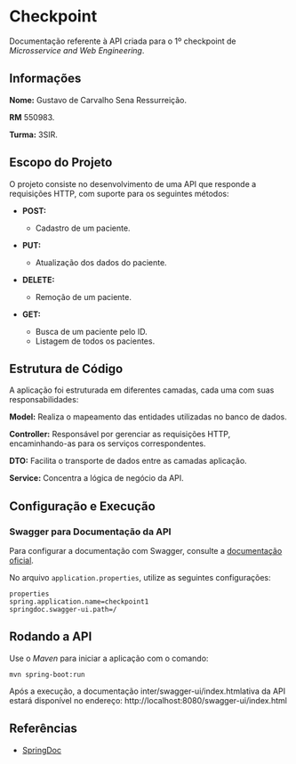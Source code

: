 # Checkpoint
Documentação referente à API criada para o 1º checkpoint de *Microsservice and Web Engineering*.

## Informações
**Nome:** Gustavo de Carvalho Sena Ressurreição.

**RM** 550983.

**Turma:** 3SIR.

## Escopo do Projeto
O projeto consiste no desenvolvimento de uma API que responde a requisições HTTP, com suporte para os seguintes métodos:

* **POST:** 
    * Cadastro de um paciente.
* **PUT:** 
    * Atualização dos dados do paciente.
* **DELETE:** 
    * Remoção de um paciente.
* **GET:**
    
    * Busca de um paciente pelo ID.
    * Listagem de todos os pacientes.

## Estrutura de Código
A aplicação foi estruturada em diferentes camadas, cada uma com suas responsabilidades: 

**Model:** Realiza o mapeamento das entidades utilizadas no banco de dados.

**Controller:** Responsável por gerenciar as requisições HTTP, encaminhando-as para os serviços correspondentes.

**DTO:** Facilita o transporte de dados entre as camadas aplicação.

**Service:** Concentra a lógica de negócio da API.

## Configuração e Execução

### Swagger para Documentação da API
Para configurar a documentação com Swagger, consulte a [documentação oficial](https://sprinhttps://springdoc.org/properties.html).

No arquivo `application.properties`, utilize as seguintes configurações:

```
properties
spring.application.name=checkpoint1
springdoc.swagger-ui.path=/
```
## Rodando a API
Use o *Maven* para iniciar a aplicação com o comando:
```
mvn spring-boot:run
```
Após a execução, a documentação inter/swagger-ui/index.htmlativa da API estará disponível no endereço:
http://localhost:8080/swagger-ui/index.html

## Referências
* [SpringDoc](https://springdoc.org/)
